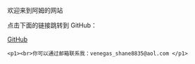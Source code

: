 欢迎来到阿姆的网站
<html>
<head>
    <title>跳转到 GitHub</title>
</head>
<body>
    <p>点击下面的链接跳转到 GitHub：</p>
    <a href="https://github.com/">GitHub</a>
    
    <p1><br>你可以通过邮箱联系我：venegas_shane8835@aol.com </p1>
</body>
</html>
